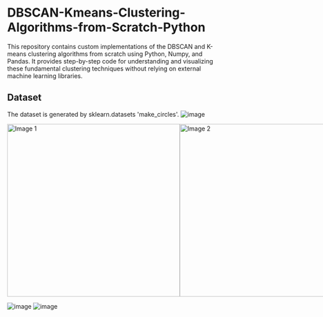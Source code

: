 # DBSCAN-Kmeans-Clustering-Algorithms-from-Scratch-Python
This repository contains custom implementations of the DBSCAN and K-means clustering algorithms from scratch using Python, Numpy, and Pandas. It provides step-by-step code for understanding and visualizing these fundamental clustering techniques without relying on external machine learning libraries.

## Dataset
The dataset is generated by sklearn.datasets 'make_circles'.
![image](https://github.com/Kaustic-user/DBSCAN-Kmeans-Clustering-Algorithms-from-Scratch-Python/assets/118257539/570bc051-4e35-4ced-92f7-15e805036e50)


<div style="display:flex;">
    <img src="![image](https://github.com/Kaustic-user/DBSCAN-Kmeans-Clustering-Algorithms-from-Scratch-Python/assets/118257539/e3174d00-eb8d-4169-9a76-a3616109b842)" alt="Image 1" width="400" />
    <img src="image2.jpg" alt="Image 2" width="400" />
</div>

![image](https://github.com/Kaustic-user/DBSCAN-Kmeans-Clustering-Algorithms-from-Scratch-Python/assets/118257539/e3174d00-eb8d-4169-9a76-a3616109b842)
![image](https://github.com/Kaustic-user/DBSCAN-Kmeans-Clustering-Algorithms-from-Scratch-Python/assets/118257539/9c05db87-5364-4063-8688-df879039fba1)

